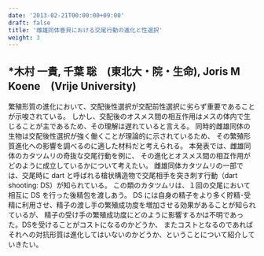 ```yaml
---
date: '2013-02-21T00:00:00+09:00'
draft: false
title: '雌雄同体巻貝における交尾行動の進化と性選択'
weight: 3
---
```


## *木村 一貴, 千葉 聡　(東北大・院・生命), Joris M Koene　(Vrije University)
繁殖形質の進化において、交配後性選択が交配前性選択に劣らず重要であることが示唆されている。 しかし、交配後のオスメス間の相互作用はメスの体内で生じることが主であるため、その理解は遅れていると言える。 同時的雌雄同体の生物は交配後性選択が強く働くことが理論的に示されているため、 その繁殖形質進化への影響を調べるのに適した材料だと考えられる。 本発表では、雌雄同体のカタツムリの奇抜な交尾行動を例に、 その進化とオスメス間の相互作用がどのように成立しているかについて考えたい。
雌雄同体カタツムリの一部では、交尾時に dart と呼ばれる槍状構造物で交尾相手を突き刺す行動（dart shooting: DS）が知られている。 この類のカタツムリは、１回の交尾において相互に DS を行った後精包を渡しあう。 DS には自身の精子をより多く貯精･受精に利用させ、精子の渡し手の繁殖成功度を増加させる効果があることが知られているが、 精子の受け手の繁殖成功度にどのように影響するかは不明であった。DSを受けることがコストになるのかどうか、 またコストとなるのであればそれへの対抗形質は進化してはいないのかどうか、ということについて紹介していきたい。 